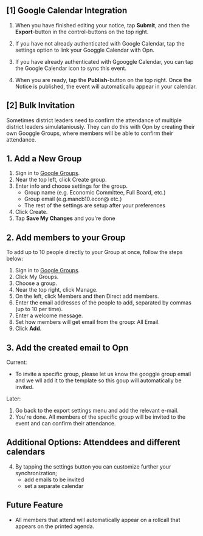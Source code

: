 ## [1] Google Calendar Integration

1. When you have finished editing your notice, tap **Submit**, and then the **Export**-button in the control-buttons on the top right.

2. If you have not already authenticated with Google Calendar, tap the settings option to link your Googgle Calendar with Opn. 

3. If you have already authenticated with Ggooggle Calendar, you can  tap the Google Calendar icon to sync this event. 

4. When you are ready, tap the **Publish**-button on the top right. Once the Notice is published, the event will automaticallu appear in your calendar.



## [2] Bulk Invitation

Sometimes district leaders need to confirm the attendance of multiple district leaders simulataniously. They can do this with Opn by creating their own Googgle Groups, where members will be able to confirm their attendance.


## 1. Add a New Group

1. Sign in to [Google Groups](https://groups.google.com/).
1. Near the top left, click Create group.
1. Enter info and choose settings for the group.
    - Group name (e.g. Economic Committee, Full Board, etc.)
    - Group email (e.g.mancb10.econ@ etc.)
    - The rest of the settings are setup after your preferences
1. Click Create.
2. Tap **Save My Changes** and you're done


## 2. Add members to your Group
To add up to 10 people directly to your Group at once, follow the steps below:

1. Sign in to [Google Groups](https://groups.google.com/).
2. Click My Groups.
2. Choose a group.
2. Near the top right, click Manage.
2. On the left, click Members and then Direct add members.
2. Enter the email addresses of the people to add, separated by commas (up to 10 per time).
2. Enter a welcome message.
2. Set how members will get email from the group: All Email.
2. Click **Add**.



## 3. Add the created email to Opn

Current: 

- To invite a specific group, please let us know the googgle group email and we wll add it to the template so this goup will automatically be invited.

Later:

1. Go back to the export settings menu and add the relevant e-mail.
2. You're done. All members of the specific group will be invited to the event and can confirm their attendance.


## Additional Options: Attenddees and different calendars

4. By tapping the settings button you can customize further your synchronization;
    - add emails to be invited
    - set a separate calendar



## Future Feature

- All members that attend will automatically appear on a rollcall that appears on the printed agenda.
